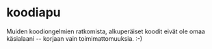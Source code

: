 # koodiapu

Muiden koodiongelmien ratkomista, alkuperäiset koodit eivät ole omaa käsialaani -- korjaan vain toimimattomuuksia. :-)
